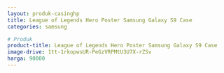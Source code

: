 ```yaml
---
layout: produk-casinghp
title: League of Legends Hero Poster Samsung Galaxy S9 Case
categories: samsung

# Produk
product-title: League of Legends Hero Poster Samsung Galaxy S9 Case
image-drive: 1tt-1rkopwsUR-PeGzVRPMtU3U7X-rZSv
harga: 90000
---
```

